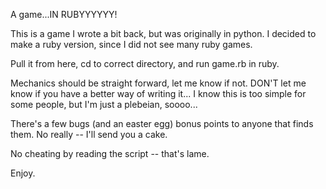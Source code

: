 A game...IN RUBYYYYYY!

This is a game I wrote a bit back, but was originally in python.
I decided to make a ruby version, since I did not see many ruby games.

Pull it from here, cd to correct directory, and run game.rb in ruby.

Mechanics should be straight forward, let me know if not.
DON'T let me know if you have a better way of writing it...
I know this is too simple for some people, but I'm just a plebeian, soooo...

There's a few bugs (and an easter egg) bonus points to anyone that finds them.
No really -- I'll send you a cake.

No cheating by reading the script -- that's lame.

Enjoy.
